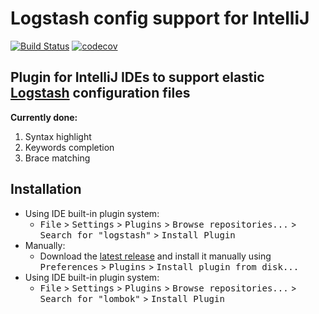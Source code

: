 # **Logstash config support for IntelliJ**

[![Build Status](https://travis-ci.com/redfoos/logstash-intellij-plugin.svg?branch=master)](https://travis-ci.com/redfoos/logstash-intellij-plugin)
[![codecov](https://codecov.io/gh/redfoos/logstash-intellij-plugin/branch/master/graph/badge.svg)](https://codecov.io/gh/redfoos/logstash-intellij-plugin)
## **Plugin for IntelliJ IDEs to support elastic [Logstash](https://www.elastic.co/products/logstash) configuration files**

**Currently done:**
1. Syntax highlight
2. Keywords completion
3. Brace matching

## Installation


- Using IDE built-in plugin system:
  - <kbd>File</kbd> > <kbd>Settings</kbd> > <kbd>Plugins</kbd> > <kbd>Browse repositories...</kbd> > <kbd>Search for "logstash"</kbd> > <kbd>Install Plugin</kbd>
- Manually:
  - Download the [latest release](https://github.com/redfoos/logstash-intellij-plugin/releases/latest) and install it manually using <kbd>Preferences</kbd> > <kbd>Plugins</kbd> > <kbd>Install plugin from disk...</kbd>
- Using IDE built-in plugin system:
  - <kbd>File</kbd> > <kbd>Settings</kbd> > <kbd>Plugins</kbd> > <kbd>Browse repositories...</kbd> > <kbd>Search for "lombok"</kbd> > <kbd>Install Plugin</kbd>
